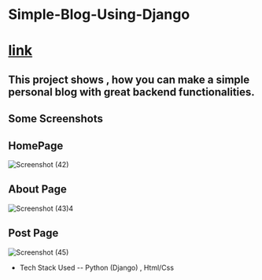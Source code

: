 # Simple-Blog-Using-Django

# [link](http://ajblogapp.herokuapp.com/)
## This project shows , how you can make a simple personal blog with great backend functionalities.

## Some Screenshots

## HomePage
![Screenshot (42)](https://user-images.githubusercontent.com/47673623/93917782-0a820100-fd29-11ea-8d2d-e788d85cde5e.png)

## About Page
![Screenshot (43)](https://user-images.githubusercontent.com/47673623/93917786-0ce45b00-fd29-11ea-93ba-1c6d65f5fe6e.png)4

## Post Page
![Screenshot (45)](https://user-images.githubusercontent.com/47673623/93917794-0fdf4b80-fd29-11ea-9987-872dddd0d5f1.png)


* Tech Stack Used -- Python (Django) , Html/Css
